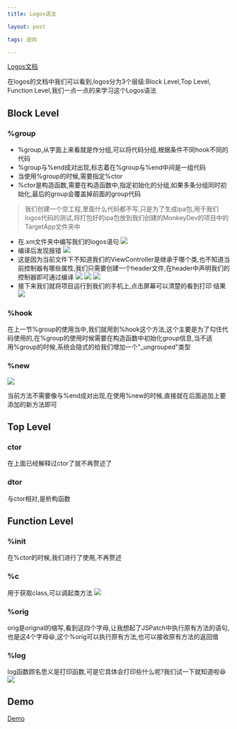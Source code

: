 ```yaml
---
title: Logos语法

layout: post

tags: 逆向

---
```


[Logos文档](http://iphonedevwiki.net/index.php/Logos)

在logos的文档中我们可以看到,logos分为3个层级:Block Level,Top Level, Function Level,我们一点一点的来学习这个Logos语法

## Block Level
### %group
* %group,从字面上来看就是作分组,可以将代码分组,根据条件不同hook不同的代码
* %group与%end成对出现,标志着在%group与%end中间是一组代码
* 当使用%group的时候,需要指定%ctor
* %ctor是构造函数,需要在构造函数中,指定初始化的分组,如果多条分组同时初始化,最后的group会覆盖掉前面的group代码

> 我们创建一个空工程,里面什么代码都不写,只是为了生成ipa包,用于我们logos代码的测试,将打包好的ipa包放到我们创建的MonkeyDev的项目中的TargetApp文件夹中

* 在.xm文件夹中编写我们的logos语句
	![](https://ws1.sinaimg.cn/large/006tKfTcgy1frc09y1xs7j31c40tiq6r.jpg)
* 编译后发现报错
	![](https://ws3.sinaimg.cn/large/006tKfTcgy1frc0dh38h5j31c40qq43t.jpg)
* 这是因为当前文件下不知道我们的ViewController是继承于哪个类,也不知道当前控制器有哪些属性,我们只需要创建一个header文件,在header中声明我们的控制器即可通过编译
	![](https://ws1.sinaimg.cn/large/006tKfTcgy1frc09y1xs7j31c40tiq6r.jpg)
	![](https://ws2.sinaimg.cn/large/006tKfTcgy1frc0e8hjlkj31kw0kbdm3.jpg)
	![](https://ws3.sinaimg.cn/large/006tKfTcgy1frc0eupb3mj31kw10f11g.jpg)
* 接下来我们就将项目运行到我们的手机上,点击屏幕可以清楚的看到打印
结果
	![](https://ws1.sinaimg.cn/large/006tKfTcgy1frc0gp23efj312o0rawhp.jpg)

### %hook
在上一节%group的使用当中,我们就用到%hook这个方法,这个主要是为了勾住代码使用的,在%group的使用时候需要在构造函数中初始化group信息,当不适用%group的时候,系统会隐式的给我们增加一个"_ungrouped"类型
###  %new
![](https://ws3.sinaimg.cn/large/006tKfTcgy1frc2zmyezgj31c60m80wr.jpg)

当前方法不需要像与%end成对出现,在使用%new的时候,直接就在后面追加上要添加的新方法即可
## Top Level
### ctor
在上面已经解释过ctor了就不再赘述了
### dtor
与ctor相对,是析构函数
## Function Level
### %init
在%ctor的时候,我们进行了使用,不再赘述
### %c
用于获取class,可以调起类方法
![](https://ws3.sinaimg.cn/large/006tKfTcgy1frc3aogufwj31b80qkwm3.jpg)
### %orig
orig是orignal的缩写,看到这四个字母,让我想起了JSPatch中执行原有方法的语句,也是这4个字母😆,这个%orig可以执行原有方法,也可以接收原有方法的返回值
### %log
log函数顾名思义是打印函数,可是它具体会打印些什么呢?我们试一下就知道啦😆
![](https://ws2.sinaimg.cn/large/006tKfTcgy1frc47ujt5lj31c00jon1z.jpg)
## Demo
[Demo](https://github.com/justForL/LogosDemo)